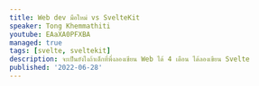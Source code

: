 ```yaml
---
title: Web dev มือใหม่ vs SvelteKit
speaker: Tong Khemmathiti
youtube: EAaXA0PFXBA
managed: true
tags: [svelte, sveltekit]
description: จะเป็นยังไงถ้าเด็กที่พึ่งลองเขียน Web ได้ 4 เดือน ได้ลองเขียน Svelte
published: '2022-06-28'
---
```

